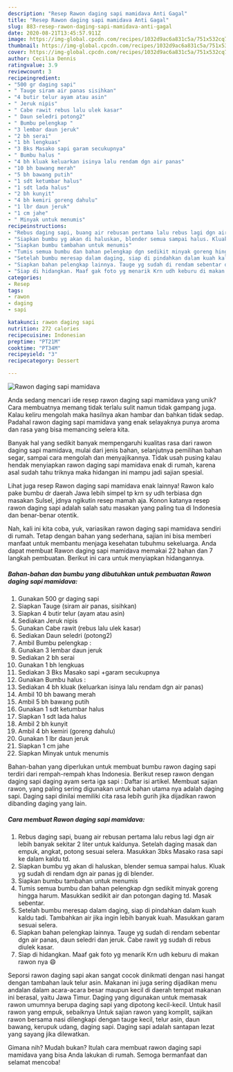 ```yaml
---
description: "Resep Rawon daging sapi mamidava Anti Gagal"
title: "Resep Rawon daging sapi mamidava Anti Gagal"
slug: 883-resep-rawon-daging-sapi-mamidava-anti-gagal
date: 2020-08-21T13:45:57.911Z
image: https://img-global.cpcdn.com/recipes/1032d9ac6a831c5a/751x532cq70/rawon-daging-sapi-mamidava-foto-resep-utama.jpg
thumbnail: https://img-global.cpcdn.com/recipes/1032d9ac6a831c5a/751x532cq70/rawon-daging-sapi-mamidava-foto-resep-utama.jpg
cover: https://img-global.cpcdn.com/recipes/1032d9ac6a831c5a/751x532cq70/rawon-daging-sapi-mamidava-foto-resep-utama.jpg
author: Cecilia Dennis
ratingvalue: 3.9
reviewcount: 3
recipeingredient:
- "500 gr daging sapi"
- " Tauge siram air panas sisihkan"
- "4 butir telur ayam atau asin"
- " Jeruk nipis"
- " Cabe rawit rebus lalu ulek kasar"
- " Daun seledri potong2"
- " Bumbu pelengkap "
- "3 lembar daun jeruk"
- "2 bh serai"
- "1 bh lengkuas"
- "3 Bks Masako sapi garam secukupnya"
- " Bumbu halus "
- "4 bh kluak keluarkan isinya lalu rendam dgn air panas"
- "10 bh bawang merah"
- "5 bh bawang putih"
- "1 sdt ketumbar halus"
- "1 sdt lada halus"
- "2 bh kunyit"
- "4 bh kemiri goreng dahulu"
- "1 lbr daun jeruk"
- "1 cm jahe"
- " Minyak untuk menumis"
recipeinstructions:
- "Rebus daging sapi, buang air rebusan pertama lalu rebus lagi dgn air lebih banyak sekitar 2 liter untuk kaldunya. Setelah daging masak dan empuk, angkat, potong sesuai selera. Masukkan 3bks Masako rasa sapi ke dalam kaldu td."
- "Siapkan bumbu yg akan di haluskan, blender semua sampai halus. Kluak yg sudah di rendam dgn air panas jg di blender."
- "Siapkan bumbu tambahan untuk menumis"
- "Tumis semua bumbu dan bahan pelengkap dgn sedikit minyak goreng hingga harum. Masukkan sedikit air dan potongan daging td. Masak sebentar."
- "Setelah bumbu meresap dalam daging, siap di pindahkan dalam kuah kaldu tadi. Tambahkan air jika ingin lebih banyak kuah. Masukkan garam sesuai selera."
- "Siapkan bahan pelengkap lainnya. Tauge yg sudah di rendam sebentar dgn air panas, daun seledri dan jeruk. Cabe rawit yg sudah di rebus diulek kasar."
- "Siap di hidangkan. Maaf gak foto yg menarik Krn udh keburu di makan rawon nya 😄"
categories:
- Resep
tags:
- rawon
- daging
- sapi

katakunci: rawon daging sapi 
nutrition: 272 calories
recipecuisine: Indonesian
preptime: "PT21M"
cooktime: "PT34M"
recipeyield: "3"
recipecategory: Dessert

---
```



![Rawon daging sapi mamidava](https://img-global.cpcdn.com/recipes/1032d9ac6a831c5a/751x532cq70/rawon-daging-sapi-mamidava-foto-resep-utama.jpg)

Anda sedang mencari ide resep rawon daging sapi mamidava yang unik? Cara membuatnya memang tidak terlalu sulit namun tidak gampang juga. Kalau keliru mengolah maka hasilnya akan hambar dan bahkan tidak sedap. Padahal rawon daging sapi mamidava yang enak selayaknya punya aroma dan rasa yang bisa memancing selera kita.

Banyak hal yang sedikit banyak mempengaruhi kualitas rasa dari rawon daging sapi mamidava, mulai dari jenis bahan, selanjutnya pemilihan bahan segar, sampai cara mengolah dan menyajikannya. Tidak usah pusing kalau hendak menyiapkan rawon daging sapi mamidava enak di rumah, karena asal sudah tahu triknya maka hidangan ini mampu jadi sajian spesial.

Lihat juga resep Rawon daging sapi mamidava enak lainnya! Rawon kalo pake bumbu dr daerah Jawa lebih simpel tp krn sy udh terbiasa dgn masakan Sulsel, jdnya ngikutin resep mamah aja. Konon katanya resep rawon daging sapi adalah salah satu masakan yang paling tua di Indonesia dan benar-benar otentik.


Nah, kali ini kita coba, yuk, variasikan rawon daging sapi mamidava sendiri di rumah. Tetap dengan bahan yang sederhana, sajian ini bisa memberi manfaat untuk membantu menjaga kesehatan tubuhmu sekeluarga. Anda dapat membuat Rawon daging sapi mamidava memakai 22 bahan dan 7 langkah pembuatan. Berikut ini cara untuk menyiapkan hidangannya.

<!--inarticleads1-->

##### Bahan-bahan dan bumbu yang dibutuhkan untuk pembuatan Rawon daging sapi mamidava:

1. Gunakan 500 gr daging sapi
1. Siapkan  Tauge (siram air panas, sisihkan)
1. Siapkan 4 butir telur (ayam atau asin)
1. Sediakan  Jeruk nipis
1. Gunakan  Cabe rawit (rebus lalu ulek kasar)
1. Sediakan  Daun seledri (potong2)
1. Ambil  Bumbu pelengkap :
1. Gunakan 3 lembar daun jeruk
1. Sediakan 2 bh serai
1. Gunakan 1 bh lengkuas
1. Sediakan 3 Bks Masako sapi +garam secukupnya
1. Gunakan  Bumbu halus :
1. Sediakan 4 bh kluak (keluarkan isinya lalu rendam dgn air panas)
1. Ambil 10 bh bawang merah
1. Ambil 5 bh bawang putih
1. Gunakan 1 sdt ketumbar halus
1. Siapkan 1 sdt lada halus
1. Ambil 2 bh kunyit
1. Ambil 4 bh kemiri (goreng dahulu)
1. Gunakan 1 lbr daun jeruk
1. Siapkan 1 cm jahe
1. Siapkan  Minyak untuk menumis


Bahan-bahan yang diperlukan untuk membuat bumbu rawon daging sapi terdiri dari rempah-rempah khas Indonesia. Berikut resep rawon dengan daging sapi daging ayam serta iga sapi : Daftar isi artikel. Membuat sajian rawon, yang paling sering digunakan untuk bahan utama nya adalah daging sapi. Daging sapi dinilai memiliki cita rasa lebih gurih jika dijadikan rawon dibanding daging yang lain. 

<!--inarticleads2-->

##### Cara membuat Rawon daging sapi mamidava:

1. Rebus daging sapi, buang air rebusan pertama lalu rebus lagi dgn air lebih banyak sekitar 2 liter untuk kaldunya. Setelah daging masak dan empuk, angkat, potong sesuai selera. Masukkan 3bks Masako rasa sapi ke dalam kaldu td.
1. Siapkan bumbu yg akan di haluskan, blender semua sampai halus. Kluak yg sudah di rendam dgn air panas jg di blender.
1. Siapkan bumbu tambahan untuk menumis
1. Tumis semua bumbu dan bahan pelengkap dgn sedikit minyak goreng hingga harum. Masukkan sedikit air dan potongan daging td. Masak sebentar.
1. Setelah bumbu meresap dalam daging, siap di pindahkan dalam kuah kaldu tadi. Tambahkan air jika ingin lebih banyak kuah. Masukkan garam sesuai selera.
1. Siapkan bahan pelengkap lainnya. Tauge yg sudah di rendam sebentar dgn air panas, daun seledri dan jeruk. Cabe rawit yg sudah di rebus diulek kasar.
1. Siap di hidangkan. Maaf gak foto yg menarik Krn udh keburu di makan rawon nya 😄


Seporsi rawon daging sapi akan sangat cocok dinikmati dengan nasi hangat dengan tambahan lauk telur asin. Makanan ini juga sering dijadikan menu andalan dalam acara-acara besar maupun kecil di daerah tempat makanan ini berasal, yaitu Jawa Timur. Daging yang digunakan untuk memasak rawon umumnya berupa daging sapi yang dipotong kecil-kecil. Untuk hasil rawon yang empuk, sebaiknya Untuk sajian rawon yang komplit, sajikan rawon bersama nasi dilengkapi dengan tauge kecil, telur asin, daun bawang, kerupuk udang, daging sapi. Daging sapi adalah santapan lezat yang sayang jika dilewatkan. 

Gimana nih? Mudah bukan? Itulah cara membuat rawon daging sapi mamidava yang bisa Anda lakukan di rumah. Semoga bermanfaat dan selamat mencoba!

